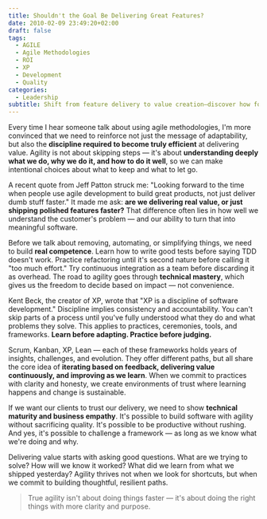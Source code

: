 ```yaml
---
title: Shouldn't the Goal Be Delivering Great Features?
date: 2010-02-09 23:49:20+02:00
draft: false
tags:
  - AGILE
  - Agile Methodologies
  - ROI
  - XP
  - Development
  - Quality
categories:
  - Leadership
subtitle: Shift from feature delivery to value creation—discover how focusing on user outcomes rather than polished functionality leads to more meaningful software that truly serves people's needs
---
```


Every time I hear someone talk about using agile methodologies, I'm more convinced that we need to reinforce not just the message of adaptability, but also the **discipline required to become truly efficient** at delivering value. Agility is not about skipping steps — it's about **understanding deeply what we do, why we do it, and how to do it well**, so we can make intentional choices about what to keep and what to let go.

A recent quote from Jeff Patton struck me: "Looking forward to the time when people use agile development to build great products, not just deliver dumb stuff faster." It made me ask: **are we delivering real value, or just shipping polished features faster?** That difference often lies in how well we understand the customer's problem — and our ability to turn that into meaningful software.

Before we talk about removing, automating, or simplifying things, we need to build **real competence**. Learn how to write good tests before saying TDD doesn't work. Practice refactoring until it's second nature before calling it "too much effort." Try continuous integration as a team before discarding it as overhead. The road to agility goes through **technical mastery**, which gives us the freedom to decide based on impact — not convenience.

Kent Beck, the creator of XP, wrote that "XP is a discipline of software development." Discipline implies consistency and accountability. You can't skip parts of a process until you've fully understood what they do and what problems they solve. This applies to practices, ceremonies, tools, and frameworks. **Learn before adapting. Practice before judging.**

Scrum, Kanban, XP, Lean — each of these frameworks holds years of insights, challenges, and evolution. They offer different paths, but all share the core idea of **iterating based on feedback, delivering value continuously, and improving as we learn**. When we commit to practices with clarity and honesty, we create environments of trust where learning happens and change is sustainable.

If we want our clients to trust our delivery, we need to show **technical maturity and business empathy**. It's possible to build software with agility without sacrificing quality. It's possible to be productive without rushing. And yes, it's possible to challenge a framework — as long as we know what we're doing and why.

Delivering value starts with asking good questions. What are we trying to solve? How will we know it worked? What did we learn from what we shipped yesterday? Agility thrives not when we look for shortcuts, but when we commit to building thoughtful, resilient paths.

> True agility isn't about doing things faster — it's about doing the right things with more clarity and purpose.
